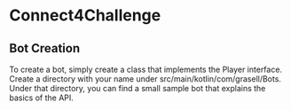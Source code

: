 # Connect4Challenge

## Bot Creation
To create a bot, simply create a class that implements the Player interface.
Create a directory with your name under src/main/kotlin/com/grasell/Bots.
Under that directory, you can find a small sample bot that explains the basics of the API.
